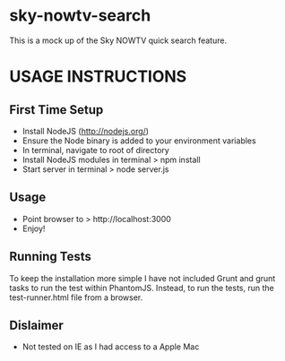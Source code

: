 sky-nowtv-search
================

This is a mock up of the Sky NOWTV quick search feature.


USAGE INSTRUCTIONS
==================

First Time Setup
----------------
- Install NodeJS (http://nodejs.org/)
- Ensure the Node binary is added to your environment variables
- In terminal, navigate to root of directory
- Install NodeJS modules in terminal > npm install
- Start server in terminal > node server.js

Usage
-----
- Point browser to > http://localhost:3000
- Enjoy!

Running Tests
-------------
To keep the installation more simple I have not included Grunt
and grunt tasks to run the test within PhantomJS. Instead, to
run the tests, run the test-runner.html file from a browser.

Dislaimer
---------
- Not tested on IE as I had access to a Apple Mac
